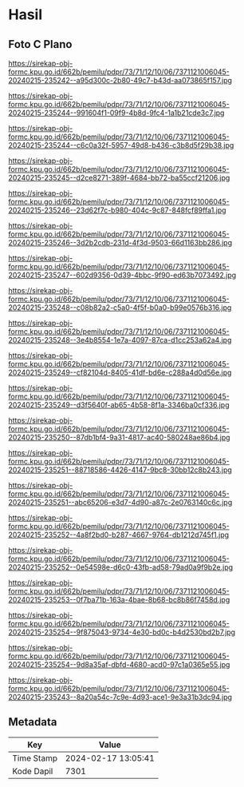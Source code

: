 # Hasil

## Foto C Plano

https://sirekap-obj-formc.kpu.go.id/662b/pemilu/pdpr/73/71/12/10/06/7371121006045-20240215-235242--a95d300c-2b80-49c7-b43d-aa073865f157.jpg

https://sirekap-obj-formc.kpu.go.id/662b/pemilu/pdpr/73/71/12/10/06/7371121006045-20240215-235244--991604f1-09f9-4b8d-9fc4-1a1b21cde3c7.jpg

https://sirekap-obj-formc.kpu.go.id/662b/pemilu/pdpr/73/71/12/10/06/7371121006045-20240215-235244--c6c0a32f-5957-49d8-b436-c3b8d5f29b38.jpg

https://sirekap-obj-formc.kpu.go.id/662b/pemilu/pdpr/73/71/12/10/06/7371121006045-20240215-235245--d2ce8271-389f-4684-bb72-ba55ccf21206.jpg

https://sirekap-obj-formc.kpu.go.id/662b/pemilu/pdpr/73/71/12/10/06/7371121006045-20240215-235246--23d62f7c-b980-404c-9c87-848fcf89ffa1.jpg

https://sirekap-obj-formc.kpu.go.id/662b/pemilu/pdpr/73/71/12/10/06/7371121006045-20240215-235246--3d2b2cdb-231d-4f3d-9503-66d1163bb286.jpg

https://sirekap-obj-formc.kpu.go.id/662b/pemilu/pdpr/73/71/12/10/06/7371121006045-20240215-235247--602d9356-0d39-4bbc-9f90-ed63b7073492.jpg

https://sirekap-obj-formc.kpu.go.id/662b/pemilu/pdpr/73/71/12/10/06/7371121006045-20240215-235248--c08b82a2-c5a0-4f5f-b0a0-b99e0576b316.jpg

https://sirekap-obj-formc.kpu.go.id/662b/pemilu/pdpr/73/71/12/10/06/7371121006045-20240215-235248--3e4b8554-1e7a-4097-87ca-d1cc253a62a4.jpg

https://sirekap-obj-formc.kpu.go.id/662b/pemilu/pdpr/73/71/12/10/06/7371121006045-20240215-235249--cf82104d-8405-41df-bd6e-c288a4d0d56e.jpg

https://sirekap-obj-formc.kpu.go.id/662b/pemilu/pdpr/73/71/12/10/06/7371121006045-20240215-235249--d3f5640f-ab65-4b58-8f1a-3346ba0cf336.jpg

https://sirekap-obj-formc.kpu.go.id/662b/pemilu/pdpr/73/71/12/10/06/7371121006045-20240215-235250--87db1bf4-9a31-4817-ac40-580248ae86b4.jpg

https://sirekap-obj-formc.kpu.go.id/662b/pemilu/pdpr/73/71/12/10/06/7371121006045-20240215-235251--88718586-4426-4147-9bc8-30bb12c8b243.jpg

https://sirekap-obj-formc.kpu.go.id/662b/pemilu/pdpr/73/71/12/10/06/7371121006045-20240215-235251--abc65206-e3d7-4d90-a87c-2e0763140c6c.jpg

https://sirekap-obj-formc.kpu.go.id/662b/pemilu/pdpr/73/71/12/10/06/7371121006045-20240215-235252--4a8f2bd0-b287-4667-9764-db1212d745f1.jpg

https://sirekap-obj-formc.kpu.go.id/662b/pemilu/pdpr/73/71/12/10/06/7371121006045-20240215-235252--0e54598e-d6c0-43fb-ad58-79ad0a9f9b2e.jpg

https://sirekap-obj-formc.kpu.go.id/662b/pemilu/pdpr/73/71/12/10/06/7371121006045-20240215-235253--0f7ba71b-163a-4bae-8b68-bc8b86f7458d.jpg

https://sirekap-obj-formc.kpu.go.id/662b/pemilu/pdpr/73/71/12/10/06/7371121006045-20240215-235254--9f875043-9734-4e30-bd0c-b4d2530bd2b7.jpg

https://sirekap-obj-formc.kpu.go.id/662b/pemilu/pdpr/73/71/12/10/06/7371121006045-20240215-235254--9d8a35af-dbfd-4680-acd0-97c1a0365e55.jpg

https://sirekap-obj-formc.kpu.go.id/662b/pemilu/pdpr/73/71/12/10/06/7371121006045-20240215-235243--8a20a54c-7c9e-4d93-ace1-9e3a31b3dc94.jpg


## Metadata

| Key        | Value               |
| ---------- | ------------------- |
| Time Stamp | 2024-02-17 13:05:41 |
| Kode Dapil | 7301                |



